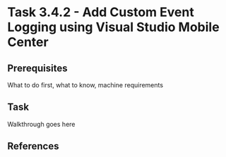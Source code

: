 # Task 3.4.2 - Add Custom Event Logging using Visual Studio Mobile Center

## Prerequisites 

What to do first, what to know, machine requirements

## Task 

Walkthrough goes here

## References
